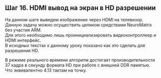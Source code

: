﻿## Шаг 16. HDMI вывод на экран в HD разрешении 


На данном шаге выведем изображение через HDMI на телевизор.  
Данную задачу можно осуществить целиком средствами NeuroMatrix без участия ARM.  
Для этого необходимо лишь проинициализировать видеоконтроллеер и HDMI интерфейс.  
В исходных текстах к данному уроку показано как это сделать для разрешения HD.  

В режиме реального времени алгоритм достигает производительности 37 кадра в секунду формата HD при работе с внешней DDR памятью. 
Что эквивалентно 4.13 тактам на точку.






